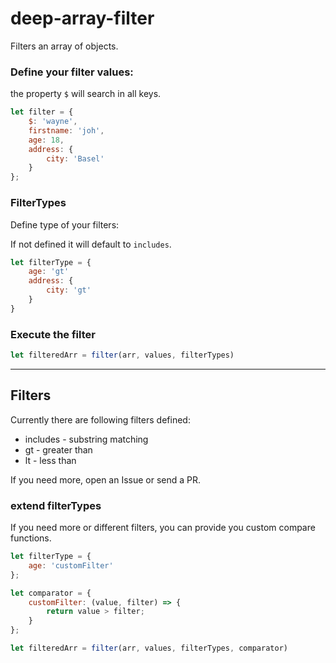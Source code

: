 # deep-array-filter
Filters an array of objects.

### Define your filter values:
the property `$` will search in all keys.
```js
let filter = {
    $: 'wayne',
    firstname: 'joh',
    age: 18,
    address: {
        city: 'Basel'
    }
};
```

### FilterTypes
Define type of your filters:

If not defined it will default to `includes`.
```js
let filterType = {
    age: 'gt'
    address: { 
        city: 'gt' 
    }
}
```

### Execute the filter
```js
let filteredArr = filter(arr, values, filterTypes)
```

<hr>

## Filters
Currently there are following filters defined:
- includes - substring matching
- gt - greater than
- lt - less than

If you need more, open an Issue or send a PR.

### extend filterTypes
If you need more or different filters, you can provide you custom compare functions.
```js
let filterType = {
    age: 'customFilter'
};

let comparator = {
    customFilter: (value, filter) => {
        return value > filter;
    }
};

let filteredArr = filter(arr, values, filterTypes, comparator)
```